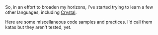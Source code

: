 So, in an effort to broaden my horizons, I've started trying to learn a few other languages, including [Crystal](https://crystal-lang.org).

Here are some miscellaneous code samples and practices. I'd call them katas but they aren't tested, yet. 
